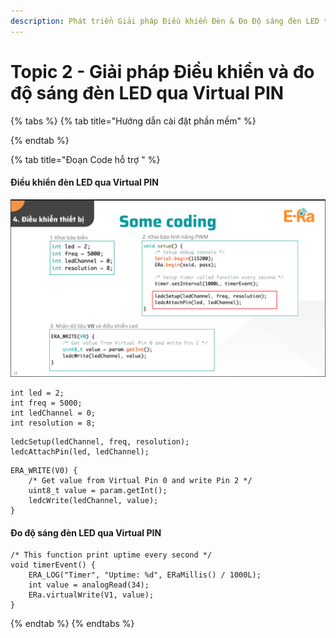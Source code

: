 ```yaml
---
description: Phát triển Giải pháp Điều khiển Đèn & Đo Độ sáng đèn LED trên Nền tảng E-Ra
---
```


# Topic 2 - Giải pháp Điều khiển và đo độ sáng đèn LED qua Virtual PIN

{% tabs %}
{% tab title="Hướng dẫn cài đặt phần mềm" %}

{% endtab %}

{% tab title="Đoạn Code hỗ trợ " %}
#### Điều khiển đèn LED qua Virtual PIN

![](<../.gitbook/assets/image (1).png>)

```
int led = 2;
int freq = 5000;
int ledChannel = 0;
int resolution = 8;
```



```
ledcSetup(ledChannel, freq, resolution);
ledcAttachPin(led, ledChannel);
```



```
ERA_WRITE(V0) {
    /* Get value from Virtual Pin 0 and write Pin 2 */
    uint8_t value = param.getInt();
    ledcWrite(ledChannel, value);  
}
```

####

####

#### Đo độ sáng đèn LED qua Virtual PIN



```
/* This function print uptime every second */
void timerEvent() {
    ERA_LOG("Timer", "Uptime: %d", ERaMillis() / 1000L);
    int value = analogRead(34);
    ERa.virtualWrite(V1, value);
}
```
{% endtab %}
{% endtabs %}



